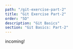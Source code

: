 ```yaml
---
path: "/git-exercise-part-2"
title: "Git Exercise Part-2"
order: "5D"
description: "Git Basics"
section: "Git Basics: Part-2"
---
```


incoming!